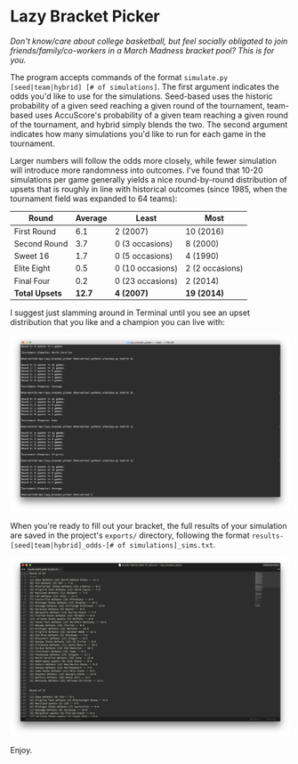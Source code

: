 # Lazy Bracket Picker
_Don't know/care about college basketball, but feel socially obligated to join friends/family/co-workers in a March Madness bracket pool? This is for you._

The program accepts commands of the format `simulate.py [seed|team|hybrid] [# of simulations]`. The first argument indicates the odds you'd like to use for the simulations. Seed-based uses the historic probability of a given seed reaching a given round of the tournament, team-based uses AccuScore's probability of a given team reaching a given round of the tournament, and hybrid simply blends the two. The second argument indicates how many simulations you'd like to run for each game in the tournament.

Larger numbers will follow the odds more closely, while fewer simulation will introduce more randomness into outcomes. I've found that 10-20 simulations per game generally yields a nice round-by-round distribution of upsets that is roughly in line with historical outcomes (since 1985, when the tournament field was expanded to 64 teams):

| Round | Average | Least | Most |
| --- | --- | --- | --- |
| First Round | 6.1 | 2 (2007) | 10 (2016) |
| Second Round | 3.7 | 0 (3 occasions) | 8 (2000) |
| Sweet 16 | 1.7 | 0 (5 occasions) | 4 (1990) |
| Elite Eight | 0.5 | 0 (10 occasions) | 2 (2 occasions) |
| Final Four | 0.2 | 0 (23 occasions) | 2 (2014) |
| **Total Upsets** | **12.7** | **4 (2007)** | **19 (2014)** |

I suggest just slamming around in Terminal until you see an upset distribution that you like and a champion you can live with:

![Screenshot of Terminal](assets/terminal.png?raw=true)

When you're ready to fill out your bracket, the full results of your simulation are saved in the project's `exports/` directory, following the format `results-[seed|team|hybrid]_odds-[# of simulations]_sims.txt`.

![Screenshot of Sublime](assets/sublime.png?raw=true)

Enjoy.